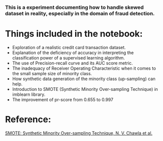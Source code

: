 ### This is a experiment documenting how to handle skewed dataset in reality, especially in the domain of fraud detection.

# Things included in the notebook:
- Exploration of a realistic credit card transaction dataset.
- Explanation of the deficiency of accuracy in interpreting the classification power of a supervised learning algorithm.
- The use of Precision-recall curve and its AUC score metric.
- The inadequacy of Receiver Operating Characteristic when it comes to the small sample size of minority class.
- How synthetic data generation of the minority class (up-sampling) can help.
- Introduction to SMOTE (Synthetic Minority Over-sampling Technique) in imblearn library.
- The improvement of pr-score from 0.655 to 0.997 

# Reference:
[SMOTE: Synthetic Minority Over-sampling Technique, N. V. Chawla et al.](https://arxiv.org/pdf/1106.1813.pdf)
